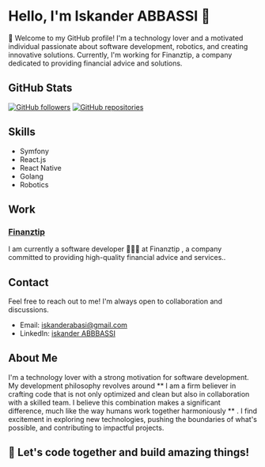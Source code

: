 # Hello, I'm Iskander ABBASSI 🚀

👋 Welcome to my GitHub profile! I'm a technology lover and a motivated individual passionate about software development, robotics, and creating innovative solutions. Currently, I'm working for Finanztip, a company dedicated to providing financial advice and solutions.

## GitHub Stats

[![GitHub followers](https://img.shields.io/github/followers/iskanderAB?label=Followers&style=social)](https://github.com/iskanderAB)
[![GitHub repositories](https://img.shields.io/badge/repositories-3-brightgreen)](https://github.com/your-username?tab=repositories)

## Skills

- Symfony
- React.js
- React Native
- Golang
- Robotics

## Work

### [Finanztip](https://www.linkedin.com/company/finanztip)
I am currently a software developer 👨🏻‍💻  at Finanztip , a company committed to providing high-quality financial advice and services.. 


## Contact

Feel free to reach out to me! I'm always open to collaboration and discussions.

- Email: [iskanderabasi@gmail.com](mailto:your.email@example.com)
- LinkedIn: [iskander ABBBASSI](https://www.linkedin.com/in/iskander-abbassi-06807217b)

## About Me

I'm a technology lover with a strong motivation for software development. My development philosophy revolves around ** I am a firm believer in crafting code that is not only optimized and clean but also in collaboration with a skilled team. I believe this combination makes a significant difference, much like the way humans work together harmoniously ** . I find excitement in exploring new technologies, pushing the boundaries of what's possible, and contributing to impactful projects.

## 🚀 Let's code together and build amazing things!
